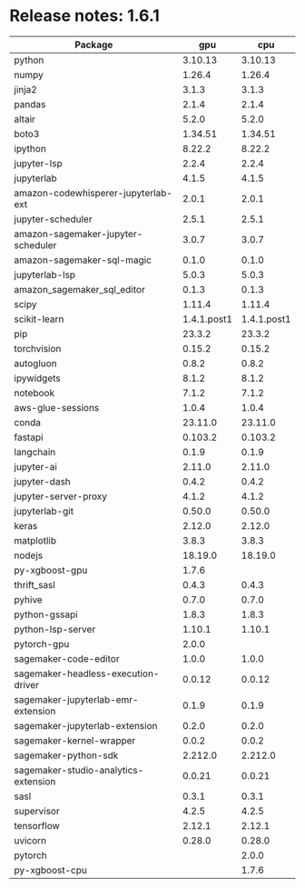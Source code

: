 # Release notes: 1.6.1

Package | gpu| cpu
---|---|---
python|3.10.13|3.10.13
numpy|1.26.4|1.26.4
jinja2|3.1.3|3.1.3
pandas|2.1.4|2.1.4
altair|5.2.0|5.2.0
boto3|1.34.51|1.34.51
ipython|8.22.2|8.22.2
jupyter-lsp|2.2.4|2.2.4
jupyterlab|4.1.5|4.1.5
amazon-codewhisperer-jupyterlab-ext|2.0.1|2.0.1
jupyter-scheduler|2.5.1|2.5.1
amazon-sagemaker-jupyter-scheduler|3.0.7|3.0.7
amazon-sagemaker-sql-magic|0.1.0|0.1.0
jupyterlab-lsp|5.0.3|5.0.3
amazon_sagemaker_sql_editor|0.1.3|0.1.3
scipy|1.11.4|1.11.4
scikit-learn|1.4.1.post1|1.4.1.post1
pip|23.3.2|23.3.2
torchvision|0.15.2|0.15.2
autogluon|0.8.2|0.8.2
ipywidgets|8.1.2|8.1.2
notebook|7.1.2|7.1.2
aws-glue-sessions|1.0.4|1.0.4
conda|23.11.0|23.11.0
fastapi|0.103.2|0.103.2
langchain|0.1.9|0.1.9
jupyter-ai|2.11.0|2.11.0
jupyter-dash|0.4.2|0.4.2
jupyter-server-proxy|4.1.2|4.1.2
jupyterlab-git|0.50.0|0.50.0
keras|2.12.0|2.12.0
matplotlib|3.8.3|3.8.3
nodejs|18.19.0|18.19.0
py-xgboost-gpu|1.7.6| 
thrift_sasl|0.4.3|0.4.3
pyhive|0.7.0|0.7.0
python-gssapi|1.8.3|1.8.3
python-lsp-server|1.10.1|1.10.1
pytorch-gpu|2.0.0| 
sagemaker-code-editor|1.0.0|1.0.0
sagemaker-headless-execution-driver|0.0.12|0.0.12
sagemaker-jupyterlab-emr-extension|0.1.9|0.1.9
sagemaker-jupyterlab-extension|0.2.0|0.2.0
sagemaker-kernel-wrapper|0.0.2|0.0.2
sagemaker-python-sdk|2.212.0|2.212.0
sagemaker-studio-analytics-extension|0.0.21|0.0.21
sasl|0.3.1|0.3.1
supervisor|4.2.5|4.2.5
tensorflow|2.12.1|2.12.1
uvicorn|0.28.0|0.28.0
pytorch| |2.0.0
py-xgboost-cpu| |1.7.6
